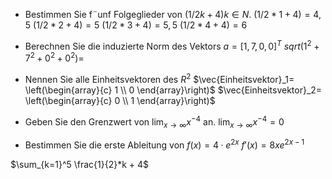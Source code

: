 + Bestimmen Sie f¨unf Folgeglieder von $(1/2 k + 4)k \in N$.
	$(1/2*1 + 4)=4,5$
	$(1/2*2 + 4)=5$
	$(1/2*3 + 4)=5,5$
	$(1/2*4 + 4)=6$
	
+ Berechnen Sie die induzierte Norm des Vektors $a =[1, 7, 0, 0]^T$
	$sqrt(1^2+7^2+0^2+0^2)=$
	
+ Nennen Sie alle Einheitsvektoren des $R^2$
	$\vec{Einheitsvektor}_1= \left(\begin{array}{c} 1 \\ 0 \end{array}\right)$
	$\vec{Einheitsvektor}_2= \left(\begin{array}{c} 0 \\ 1 \end{array}\right)$
+ Geben Sie den Grenzwert von $\lim_{x \to \infty} x^{-4}$ an.
	$\lim_{x \to \infty} x^{-4}=0$
+ Bestimmen Sie die erste Ableitung von $f(x) = 4 · e^{2x}$
	$f'(x)= 8xe^{2x-1}$
	
$\sum_{k=1}^5 \frac{1}{2}*k + 4$







